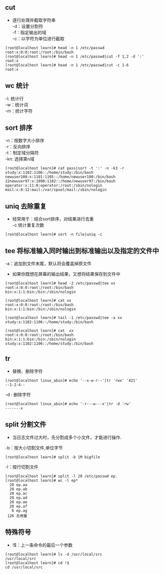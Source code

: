 ## cut  
- 逐行处理并截取字符串  
-d：设置分割符  
-f：指定输出的域  
-c：以字符为单位进行截取  
```  
[root@localhost learn]# head -n 1 /etc/passwd  
root:x:0:0:root:/root:/bin/bash  
[root@localhost learn]# head -n 1 /etc/passwd|cut -f 1,2 -d ':'  
root:x  
[root@localhost learn]# head -n 1 /etc/passwd|cut -c 1-6  
root:x  
```  

## wc 统计  
-l: 统计行  
-w：统计词  
-m：统计字符  

## sort 排序  
-n：按数字大小排序  
-r：反向排序  
-t：制定域分隔符  
-kn: 选择第n域  
```  
[root@localhost learn]# cat pass|sort -t ':' -n -k3 -r  
study:x:1102:1106::/home/study:/bin/bash  
newuser100:x:1101:1105::/home/newuser100:/bin/bash  
22newuser97:x:1098:1102::/home/newuser97:/bin/bash  
operator:x:11:0:operator:/root:/sbin/nologin  
mail:x:8:12:mail:/var/spool/mail:/sbin/nologin  
```  

## uniq 去除重复  
- 经常用于：结合sort排序，对结果进行去重  
-c 统计重复次数  
```  
[root@localhost learn]# sort -n file|uniq -c  
```  


## tee 将标准输入同时输出到标准输出以及指定的文件中  
-a：追加到文件末尾，默认将会覆盖掉原文件  
- 如果你既想在屏幕的输出结果，又想将结果保存到文件中  
```  
[root@localhost learn]# head -2 /etc/passwd|tee xx  
root:x:0:0:root:/root:/bin/bash  
bin:x:1:1:bin:/bin:/sbin/nologin  

[root@localhost learn]# cat xx  
root:x:0:0:root:/root:/bin/bash  
bin:x:1:1:bin:/bin:/sbin/nologin  

[root@localhost learn]# tail -1 /etc/passwd|tee -a xx  
study:x:1102:1106::/home/study:/bin/bash  

[root@localhost learn]# cat  xx  
root:x:0:0:root:/root:/bin/bash  
bin:x:1:1:bin:/bin:/sbin/nologin  
study:x:1102:1106::/home/study:/bin/bash  
```  


## tr   
- 替换、删除字符  
```  
[root@localhost linux_abin]# echo '--x-w-r--'|tr 'rwx' '421'   
--1-2-4--  
```  

-d : 删除字符  
```  
[root@localhost linux_abin]# echo '-r---w---x'|tr -d 'rw'  
-------x  
```  

## split 分割文件  
- 当日志文件过大时，先分割成多个小文件，才能进行操作.  

-b：按大小切割文件,单位字节  
```  
[root@localhost learn]# split -b 1M bigfile  
```  

-l：按行切割文件  
```  
[root@localhost learn]# split -l 20 /etc/passwd ep.  
[root@localhost learn]# wc -l ep*  
  20 ep.aa  
  20 ep.ab  
  20 ep.ac  
  20 ep.ad  
  20 ep.ae  
  20 ep.af  
   6 ep.ag  
 126 总用量  
```  

## 特殊符号  
- !$：上一条命令的最后一个参数  
```  
[root@localhost learn]# ls -d /usr/local/src  
/usr/local/src  
[root@localhost learn]# cd !$  
cd /usr/local/src  
```  
